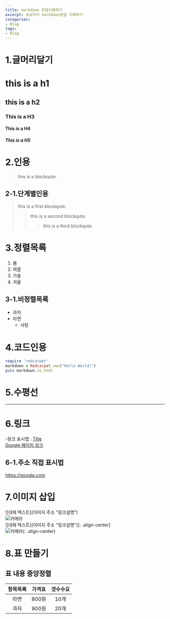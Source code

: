 ```yaml
---
title: markdown 문법이해하기
excerpt: 초보자의 markdown문법 이해하기
categories: 
- Blog
tags:
- Blog
---
```

# 1.글머리달기
# this is a h1
## this is a h2
### This is a H3
#### This is a H4
##### This is a H5

# 2.인용
> this is a blockqute.

## 2-1.단계별인용
> this is a first blockqute.
>> this is a second blockqute.
>>> this is a third blockqute.

# 3.정렬목록  
1. 봄
2. 여름
3. 가을
4. 겨울

## 3-1.비정렬목록
* 과자
* 라면
    * 사탕

# 4.코드인용
```ruby
require 'redcarpet'
markdown = Redcarpet.new("Hello World!")
puts markdown.to_html
```

# 5.수평선  
*****

# 6.링크  
-링크 표시법 : [Title](link)  
[Google 페이지 링크](https://google.com)

## 6-1.주소 직접 표시법  
<https://google.com>

# 7.이미지 삽입
![대체 텍스트](이미지 주소 "링크설명")  
![카메라](https://devinlife.com/assets/images/bio-photo-keyboard-small.jpg "카메라사진입니다")  
![대체 텍스트](이미지 주소 "링크설명")[: .align-center]  
![카메라](https://devinlife.com/assets/images/bio-photo-keyboard-small.jpg "카메라사진입니다"){: .align-center}

# 8.표 만들기
## 표 내용 중앙정렬
| 항목목록 | 가격표 | 갯수수요 |
|:---:|:---:|:---:|
| 라면 | 800원 | 10개 |
| 과자 | 900원 | 20개 |

